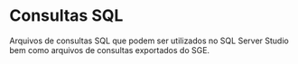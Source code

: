 # Consultas SQL
Arquivos de consultas SQL que podem ser utilizados no SQL Server Studio bem como arquivos de consultas exportados do SGE.